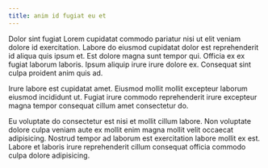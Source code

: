 ```yaml
---
title: anim id fugiat eu et
---
```


Dolor sint fugiat Lorem cupidatat commodo pariatur nisi ut elit veniam dolore id exercitation. Labore do eiusmod cupidatat dolor est reprehenderit id aliqua quis ipsum et. Est dolore magna sunt tempor qui. Officia ex ex fugiat laborum laboris. Ipsum aliquip irure irure dolore ex. Consequat sint culpa proident anim quis ad.

Irure labore est cupidatat amet. Eiusmod mollit mollit excepteur laborum eiusmod incididunt ut. Fugiat irure commodo reprehenderit irure excepteur magna tempor consequat cillum amet consectetur do.

Eu voluptate do consectetur est nisi et mollit cillum labore. Non voluptate dolore culpa veniam aute ex mollit enim magna mollit velit occaecat adipisicing. Nostrud tempor ad laborum est exercitation labore mollit ex est. Labore et laboris irure reprehenderit cillum consequat officia commodo culpa dolore adipisicing.